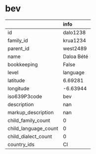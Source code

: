# bev
|                      | info       |
|:---------------------|:-----------|
| id                   | dalo1238   |
| family_id            | krua1234   |
| parent_id            | west2489   |
| name                 | Daloa Bété |
| bookkeeping          | False      |
| level                | language   |
| latitude             | 6.69281    |
| longitude            | -6.63944   |
| iso639P3code         | bev        |
| description          | nan        |
| markup_description   | nan        |
| child_family_count   | 0          |
| child_language_count | 0          |
| child_dialect_count  | 0          |
| country_ids          | CI         |